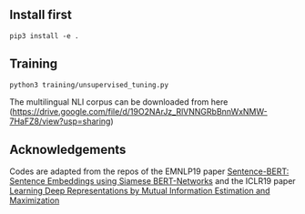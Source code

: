 ## Install first

````
pip3 install -e .
```` 

## Training

````
python3 training/unsupervised_tuning.py
````

The multilingual NLI corpus can be downloaded from here (https://drive.google.com/file/d/19O2NArJz_RlVNNGRbBnnWxNMW-7HaFZ8/view?usp=sharing)

## Acknowledgements

Codes are adapted from the repos of the EMNLP19 paper [Sentence-BERT: Sentence Embeddings using Siamese BERT-Networks](https://github.com/UKPLab/sentence-transformers) and the ICLR19 paper [Learning Deep Representations by Mutual Information Estimation and Maximization](https://github.com/rdevon/DIM) 
